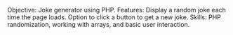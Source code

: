 Objective: Joke generator using PHP.
Features:
  Display a random joke each time the page loads.
  Option to click a button to get a new joke.
Skills: PHP randomization, working with arrays, and basic user interaction.

